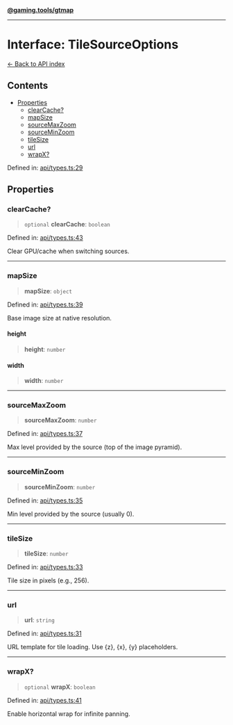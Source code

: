 [**@gaming.tools/gtmap**](README.md)

***

# Interface: TileSourceOptions

[← Back to API index](./README.md)

## Contents

- [Properties](#properties)
  - [clearCache?](#clearcache)
  - [mapSize](#mapsize)
  - [sourceMaxZoom](#sourcemaxzoom)
  - [sourceMinZoom](#sourceminzoom)
  - [tileSize](#tilesize)
  - [url](#url)
  - [wrapX?](#wrapx)

Defined in: [api/types.ts:29](https://github.com/gamingtools/gt-map/blob/456675b84d19e7c9d557294c3b19a4bb0dcd9d51/packages/gtmap/src/api/types.ts#L29)

## Properties

### clearCache?

> `optional` **clearCache**: `boolean`

Defined in: [api/types.ts:43](https://github.com/gamingtools/gt-map/blob/456675b84d19e7c9d557294c3b19a4bb0dcd9d51/packages/gtmap/src/api/types.ts#L43)

Clear GPU/cache when switching sources.

***

### mapSize

> **mapSize**: `object`

Defined in: [api/types.ts:39](https://github.com/gamingtools/gt-map/blob/456675b84d19e7c9d557294c3b19a4bb0dcd9d51/packages/gtmap/src/api/types.ts#L39)

Base image size at native resolution.

#### height

> **height**: `number`

#### width

> **width**: `number`

***

### sourceMaxZoom

> **sourceMaxZoom**: `number`

Defined in: [api/types.ts:37](https://github.com/gamingtools/gt-map/blob/456675b84d19e7c9d557294c3b19a4bb0dcd9d51/packages/gtmap/src/api/types.ts#L37)

Max level provided by the source (top of the image pyramid).

***

### sourceMinZoom

> **sourceMinZoom**: `number`

Defined in: [api/types.ts:35](https://github.com/gamingtools/gt-map/blob/456675b84d19e7c9d557294c3b19a4bb0dcd9d51/packages/gtmap/src/api/types.ts#L35)

Min level provided by the source (usually 0).

***

### tileSize

> **tileSize**: `number`

Defined in: [api/types.ts:33](https://github.com/gamingtools/gt-map/blob/456675b84d19e7c9d557294c3b19a4bb0dcd9d51/packages/gtmap/src/api/types.ts#L33)

Tile size in pixels (e.g., 256).

***

### url

> **url**: `string`

Defined in: [api/types.ts:31](https://github.com/gamingtools/gt-map/blob/456675b84d19e7c9d557294c3b19a4bb0dcd9d51/packages/gtmap/src/api/types.ts#L31)

URL template for tile loading. Use {z}, {x}, {y} placeholders.

***

### wrapX?

> `optional` **wrapX**: `boolean`

Defined in: [api/types.ts:41](https://github.com/gamingtools/gt-map/blob/456675b84d19e7c9d557294c3b19a4bb0dcd9d51/packages/gtmap/src/api/types.ts#L41)

Enable horizontal wrap for infinite panning.

